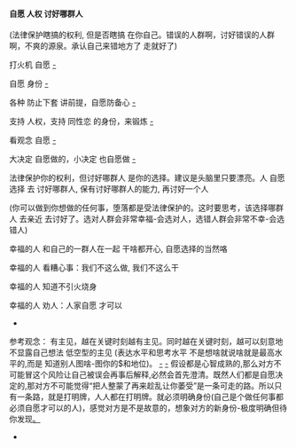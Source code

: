 
#### 自愿 人权 讨好哪群人

(法律保护瞎搞的权利, 但是否瞎搞 在你自己。错误的人群啊，讨好错误的人群啊，不爽的源泉。承认自己来错地方了 走就好了)

打火机 自愿 [-](https://github.com/7900ms/000nottheater_deserted_systemlibrary/blob/master/supplementary/chain-打火机补充.md)

自愿 身份 [-](https://github.com/7900ms/000nottheater_deserted_systemlibrary/blob/master/supplementary/week-更上镜.md#红色人士也会摆POSE。有“这副好身躯-赋予其意义”的--身份的对抗-和红色人士对抗)

各种 防止下套 讲前提，自愿防备心 [-](https://github.com/7900ms/000nottheater_deserted_systemsoftware/blob/master/local-lightshelf/羊圈.md#羊圈,三人格)

支持 人权，支持 同性恋 的身份，来锻炼 [-](https://github.com/7900ms/000nottheater_deserted_systemlibrary/blob/master/supplementary/M值(风采值).md)

看观念 自愿 [-](https://www.v2ex.com/notes/28797#车马不动-观念先行--看着很累的-不想看)

大决定 自愿做的，小决定 也自愿做 [-](https://github.com/7900ms/000nottheater_deserted_systemlibrary/blob/master/supplementary/chain-意图-攥紧钱2.md)

法律保护你的权利，但讨好哪群人 是你的选择。建议是头脑里只要漂亮。人 自愿选择 去 讨好哪群人, 保有讨好哪群人的能力, 再讨好一个人

(你可以做到你想做的任何事，堕落都是受法律保护的。这时要思考，该选择哪群人 去亲近 去讨好了。选对人群会非常幸福-会选对人，选错人群会非常不幸-会选错人)

幸福的人 和自己的一群人在一起 干啥都开心, 自愿选择的当然咯

幸福的人 看糟心事：我们不这么做, 我们不这么干

幸福的人 知道不引火烧身

幸福的人 劝人：人家自愿 才可以

-

参考观念：
有主见，越在关键时刻越有主见。同时越在关键时刻，越可以刻意地不显露自己想法 低空型的主见 (表达水平和思考水平 不是想啥就说啥就是最高水平的,而是 知道别人图啥-图你的$和地位)。 [-](https://github.com/7900ms/000nottheater_deserted_systemlibrary/blob/master/supplementary/chain-打火机2.md#如果对方是故意的，那么你犯冲会很危险，等于上套) [-](https://github.com/7900ms/000nottheater_deserted_systemlibrary/blob/master/supplementary/chain-打火机.md#只要形成意向，一旦暴露就就会受到攻击) 假设都是心智成熟的,那么对方不可能冒这个风险让自己被误会再事后解释,必然会首先澄清。既然人们都是自愿决定的,那对方不可能觉得“把人整蒙了再来趁乱让你萎受”是一条可走的路。所以只有一条路，就是打明牌，人人都在打明牌。就必须明确身份(自己是个做任何事都必须自愿才可以的人)，感觉对方是不是故意的，想象对方的新身份-极度明确但待你发现[。](http://w/觉得你有毒的那我不会信一个字)

-
